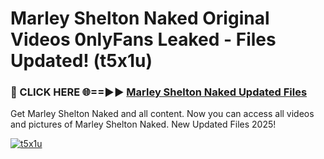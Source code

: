 # Marley Shelton Naked Original Videos 0nlyFans Leaked - Files Updated! (t5x1u)

<h3>🔴 CLICK HERE 🌐==►► <a href="https://tinyurl.com/up5wt9bj" rel="nofollow">Marley Shelton Naked Updated Files</a></h3>

Get Marley Shelton Naked and all content. Now you can access all videos and pictures of Marley Shelton Naked. New Updated Files 2025!

[![t5x1u](https://i.imgur.com/ABiUzMV.gif)](https://tinyurl.com/up5wt9bj)
